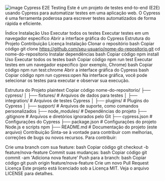 ![image](https://github.com/JCarvalhoQA/ArcelorMittal-Cypress-e2e/assets/173073444/0cfee77d-cc6b-40e5-bd9d-faeeaca70e07)
Cypress E2E Testing
Este é um projeto de testes end-to-end (E2E) usando Cypress para automatizar testes em uma aplicação web. O Cypress é uma ferramenta poderosa para escrever testes automatizados de forma rápida e eficiente.

Índice
Instalação
Uso
Executar todos os testes
Executar testes em um navegador específico
Abrir a interface gráfica do Cypress
Estrutura do Projeto
Contribuição
Licença
Instalação
Clonar o repositório
bash
Copiar código
git clone https://github.com/seu-usuario/nome-do-repositorio.git
cd nome-do-repositorio
Instalar dependências
bash
Copiar código
npm install
Uso
Executar todos os testes
bash
Copiar código
npm run test
Executar testes em um navegador específico (por exemplo, Chrome)
bash
Copiar código
npm run test:chrome
Abrir a interface gráfica do Cypress
bash
Copiar código
npm run cypress:open
Na interface gráfica, você pode selecionar os testes para executar e observar sua execução.

Estrutura do Projeto
plaintext
Copiar código
nome-do-repositorio/
├── cypress/
│   ├── fixtures/                # Arquivos de dados para testes
│   ├── integration/             # Arquivos de testes Cypress
│   ├── plugins/                 # Plugins do Cypress
│   ├── support/                 # Arquivos de suporte, como comandos personalizados
├── node_modules/                # Dependências do projeto
├── .gitignore                   # Arquivos e diretórios ignorados pelo Git
├── cypress.json                 # Configurações do Cypress
├── package.json                 # Configurações do projeto Node.js e scripts npm
├── README.md                    # Documentação do projeto (este arquivo)
Contribuição
Sinta-se à vontade para contribuir com melhorias, correções de bugs ou novos recursos. Para contribuir:

Crie uma branch com sua feature:
bash
Copiar código
git checkout -b feature/nova-feature
Commit suas mudanças:
bash
Copiar código
git commit -am 'Adiciona nova feature'
Push para a branch:
bash
Copiar código
git push origin feature/nova-feature
Crie um novo Pull Request
Licença
Este projeto está licenciado sob a Licença MIT. Veja o arquivo LICENSE para detalhes.


